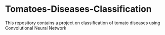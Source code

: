 # Tomatoes-Diseases-Classification
This repository contains a project on classification of tomato diseases using Convolutional Neural Network

